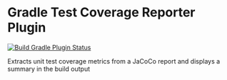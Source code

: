 # Gradle Test Coverage Reporter Plugin

[![Build Gradle Plugin Status](https://github.com/upmc-enterprises/gradle-test-coverage-reporter-plugin/workflows/Build%20Gradle%20Plugin/badge.svg)](https://github.com/upmc-enterprises/gradle-test-coverage-reporter-plugin/actions)

Extracts unit test coverage metrics from a JaCoCo report and displays a summary in the build output

